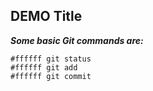 ## **DEMO Title**
***Some basic Git commands are:***
```
#ffffff git status
#ffffff git add
#ffffff git commit
```
